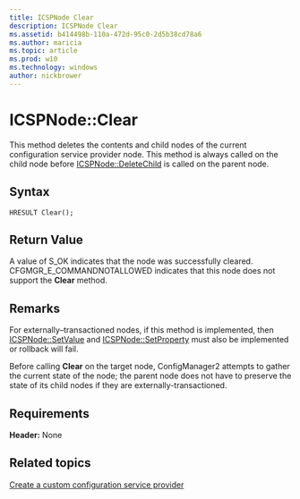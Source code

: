 ```yaml
---
title: ICSPNode Clear
description: ICSPNode Clear
ms.assetid: b414498b-110a-472d-95c0-2d5b38cd78a6
ms.author: maricia
ms.topic: article
ms.prod: w10
ms.technology: windows
author: nickbrower
---
```



# ICSPNode::Clear

This method deletes the contents and child nodes of the current configuration service provider node. This method is always called on the child node before [ICSPNode::DeleteChild](icspnodedeletechild.md) is called on the parent node.


## Syntax

``` syntax
HRESULT Clear();
```


## Return Value

A value of S\_OK indicates that the node was successfully cleared. CFGMGR\_E\_COMMANDNOTALLOWED indicates that this node does not support the **Clear** method.


## Remarks

For externally–transactioned nodes, if this method is implemented, then [ICSPNode::SetValue](icspnodesetvalue.md) and [ICSPNode::SetProperty](icspnodesetproperty.md) must also be implemented or rollback will fail.

Before calling **Clear** on the target node, ConfigManager2 attempts to gather the current state of the node; the parent node does not have to preserve the state of its child nodes if they are externally-transactioned.

## Requirements

**Header:** None


## Related topics

[Create a custom configuration service provider](create-a-custom-configuration-service-provider.md)

 





